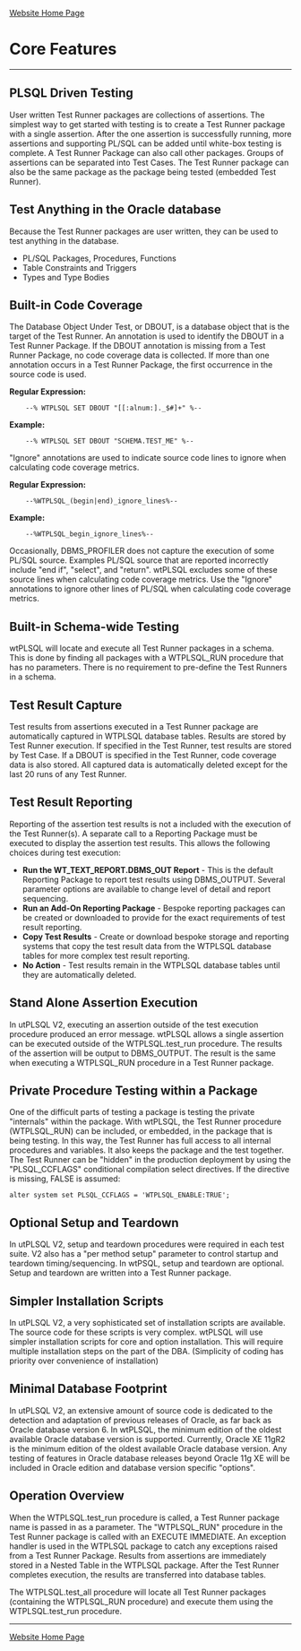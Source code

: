 [Website Home Page](README.md)

# Core Features

---
## PLSQL Driven Testing
User written Test Runner packages are collections of assertions.  The simplest way to get started with testing is to create a Test Runner package with a single assertion.  After the one assertion is successfully running, more assertions and supporting PL/SQL can be added until white-box testing is complete.  A Test Runner Package can also call other packages.  Groups of assertions can be separated into Test Cases.  The Test Runner package can also be the same package as the package being tested (embedded Test Runner).

## Test Anything in the Oracle database
Because the Test Runner packages are user written, they can be used to test anything in the database.
- PL/SQL Packages, Procedures, Functions
- Table Constraints and Triggers
- Types and Type Bodies

## Built-in Code Coverage
The Database Object Under Test, or DBOUT, is a database object that is the target of the Test Runner.  An annotation is used to identify the DBOUT in a Test Runner Package.  If the DBOUT annotation is missing from a Test Runner Package, no code coverage data is collected.  If more than one annotation occurs in a Test Runner Package, the first occurrence in the source code is used.

**Regular Expression:**
```
    --% WTPLSQL SET DBOUT "[[:alnum:]._$#]+" %--
```
**Example:**
```
    --% WTPLSQL SET DBOUT "SCHEMA.TEST_ME" %--
```
"Ignore" annotations are used to indicate source code lines to ignore when calculating code coverage metrics.

**Regular Expression:**
```
    --%WTPLSQL_(begin|end)_ignore_lines%--
```
**Example:**
```
    --%WTPLSQL_begin_ignore_lines%--
```
Occasionally, DBMS_PROFILER does not capture the execution of some PL/SQL source.  Examples PL/SQL source that are reported incorrectly include "end if", "select", and "return".  wtPLSQL excludes some of these source lines when calculating code coverage metrics.  Use the "Ignore" annotations to ignore other lines of PL/SQL when calculating code coverage metrics.

## Built-in Schema-wide Testing
wtPLSQL will locate and execute all Test Runner packages in a schema.  This is done by finding all packages with a WTPLSQL_RUN procedure that has no parameters.  There is no requirement to pre-define the Test Runners in a schema.

## Test Result Capture
Test results from assertions executed in a Test Runner package are automatically captured in WTPLSQL database tables.  Results are stored by Test Runner execution.  If specified in the Test Runner, test results are stored by Test Case.  If a DBOUT is specified in the Test Runner, code coverage data is also stored.  All captured data is automatically deleted except for the last 20 runs of any Test Runner.

## Test Result Reporting
Reporting of the assertion test results is not a included with the execution of the Test Runner(s).  A separate call to a Reporting Package must be executed to display the assertion test results.  This allows the following choices during test execution:
- **Run the WT_TEXT_REPORT.DBMS_OUT Report** - This is the default Reporting Package to report test results using DBMS_OUTPUT.  Several parameter options are available to change level of detail and report sequencing.
- **Run an Add-On Reporting Package** - Bespoke reporting packages can be created or downloaded to provide for the exact requirements of test result reporting.
- **Copy Test Results** - Create or download bespoke storage and reporting systems that copy the test result data from the WTPLSQL database tables for more complex test result reporting.
- **No Action** - Test results remain in the WTPLSQL database tables until they are automatically deleted.

## Stand Alone Assertion Execution
In utPLSQL V2, executing an assertion outside of the test execution procedure produced an error message.  wtPLSQL allows a single assertion can be executed outside of the WTPLSQL.test_run procedure.  The results of the assertion will be output to DBMS_OUTPUT.  The result is the same when executing a WTPLSQL_RUN procedure in a Test Runner package.

## Private Procedure Testing within a Package
One of the difficult parts of testing a package is testing the private "internals" within the package.  With wtPLSQL, the Test Runner procedure (WTPLSQL_RUN) can be included, or embedded, in the package that is being testing.  In this way, the Test Runner has full access to all internal procedures and variables.  It also keeps the package and the test together.  The Test Runner can be "hidden" in the production deployment by using the "PLSQL_CCFLAGS" conditional compilation select directives.  If the directive is missing, FALSE is assumed:

```
alter system set PLSQL_CCFLAGS = 'WTPLSQL_ENABLE:TRUE';
```

## Optional Setup and Teardown
In utPLSQL V2, setup and teardown procedures were required in each test suite.  V2 also has a "per method setup" parameter to control startup and teardown timing/sequencing.  In wtPSQL, setup and teardown are optional.  Setup and teardown are written into a Test Runner package.

## Simpler Installation Scripts
In utPLSQL V2, a very sophisticated set of installation scripts are available.  The source code for these scripts is very complex.  wtPLSQL will use simpler installation scripts for core and option installation.  This will require multiple installation steps on the part of the DBA. (Simplicity of coding has priority over convenience of installation)

## Minimal Database Footprint
In utPLSQL V2, an extensive amount of source code is dedicated to the detection and adaptation of previous releases of Oracle, as far back as Oracle database version 6.  In wtPLSQL, the minimum edition of the oldest available Oracle database version is supported. Currently, Oracle XE 11gR2 is the minimum edition of the oldest available Oracle database version. Any testing of features in Oracle database releases beyond Oracle 11g XE will be included in Oracle edition and database version specific "options".

## Operation Overview
When the WTPLSQL.test_run procedure is called, a Test Runner package name is passed in as a parameter.  The "WTPLSQL_RUN" procedure in the Test Runner package is called with an EXECUTE IMMEDIATE.  An exception handler is used in the WTPLSQL package to catch any exceptions raised from a Test Runner Package.  Results from assertions are immediately stored in a Nested Table in the WTPLSQL package.  After the Test Runner completes execution, the results are transferred into database tables.

The WTPLSQL.test_all procedure will locate all Test Runner packages (containing the WTPLSQL_RUN procedure) and execute them using the WTPLSQL.test_run procedure.

---
[Website Home Page](README.md)
